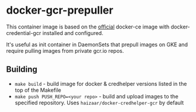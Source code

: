 # docker-gcr-prepuller

This container image is based on the [official](https://hub.docker.com/_/docker)
docker-ce image with docker-credential-gcr installed and configured.

It's useful as init container in DaemonSets that prepull images on GKE and require
pulling images from private gcr.io repos.

## Building
* `make build` - build image for docker & credhelper versions listed in the top of the Makefile
* `make push PUSH_REPO=<your repo>` - build and upload images to the specified repository.
   Uses `haizaar/docker-credhelper-gcr` by default

